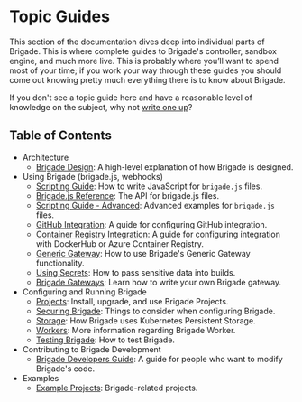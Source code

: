 # Topic Guides

This section of the documentation dives deep into individual parts of Brigade. This is where complete guides to Brigade's controller, sandbox engine, and much more live. This is probably where you’ll want to spend most of your time; if you work your way through these guides you should come out knowing pretty much everything there is to know about Brigade.

If you don't see a topic guide here and have a reasonable level of knowledge on the subject, why not [write one up][write]?

## Table of Contents

- Architecture
  - [Brigade Design](design.md): A high-level explanation of how Brigade is designed.
- Using Brigade (brigade.js, webhooks)
  - [Scripting Guide](scripting.md): How to write JavaScript for `brigade.js` files.
  - [Brigade.js Reference](javascript.md): The API for brigade.js files.
  - [Scripting Guide - Advanced](scripting_advanced.md): Advanced examples for `brigade.js` files.
  - [GitHub Integration](github.md): A guide for configuring GitHub integration.
  - [Container Registry Integration](dockerhub.md): A guide for configuring integration with DockerHub or Azure Container Registry.
  - [Generic Gateway](genericgateway.md): How to use Brigade's Generic Gateway functionality.
  - [Using Secrets](secrets.md): How to pass sensitive data into builds.
  - [Brigade Gateways](gateways.md): Learn how to write your own Brigade gateway.
- Configuring and Running Brigade
  - [Projects](projects.md): Install, upgrade, and use Brigade Projects.
  - [Securing Brigade](security.md): Things to consider when configuring Brigade.
  - [Storage](storage.md): How Brigade uses Kubernetes Persistent Storage.
  - [Workers](workers.md): More information regarding Brigade Worker.
  - [Testing Brigade](testing.md): How to test Brigade.
- Contributing to Brigade Development
  - [Brigade Developers Guide](developers.md): A guide for people who want to modify Brigade's
    code.
- Examples
  - [Example Projects](../index.md#technical): Brigade-related projects.



[write]: https://github.com/Azure/brigade/new/master/docs/topics
